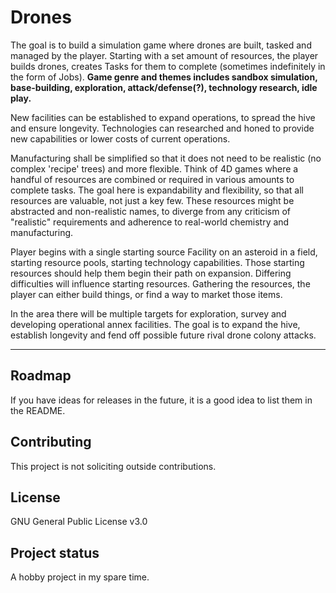 # Drones
The goal is to build a simulation game where drones are built, tasked and managed by the player.  Starting with a set amount of resources, the player builds drones, creates Tasks for them to complete (sometimes indefinitely in the form of Jobs). 
**Game genre and themes includes sandbox simulation, base-building, exploration, attack/defense(?), technology research, idle play.**

New facilities can be established to expand operations, to spread the hive and ensure longevity. Technologies can researched and honed to provide new capabilities or lower costs of current operations.

Manufacturing shall be simplified so that it does not need to be realistic (no complex 'recipe' trees) and more flexible.  Think of 4D games where a handful of resources are combined or required in various amounts to complete tasks. The goal here is expandability and flexibility, so that all resources are valuable, not just a key few. These resources might be abstracted and non-realistic names, to diverge from any criticism of "realistic" requirements and adherence to real-world chemistry and manufacturing. 

Player begins with a single starting source Facility on an asteroid in a field, starting resource pools, starting technology capabilities.  Those starting resources should help them begin their path on expansion.  Differing difficulties will influence starting resources.  Gathering the resources, the player can either build things, or find a way to market those items.

In the area there will be multiple targets for exploration, survey and developing operational annex facilities.  The goal is to expand the hive, establish longevity and fend off possible future rival drone colony attacks.

***

## Roadmap
If you have ideas for releases in the future, it is a good idea to list them in the README.

## Contributing
This project is not soliciting outside contributions.

## License
GNU General Public License v3.0

## Project status
A hobby project in my spare time.
